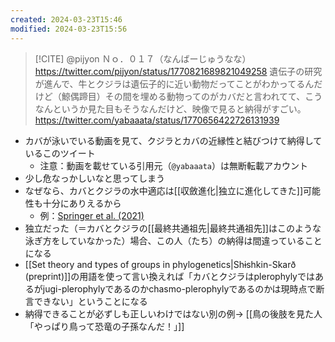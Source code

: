 ```yaml
---
created: 2024-03-23T15:46
modified: 2024-03-23T15:56
---
```


> [!CITE] @pijyon Ｎｏ．０１７（なんばーじゅうなな）https://twitter.com/pijyon/status/1770821689821049258
> 遺伝子の研究が進んで、牛とクジラは遺伝子的に近い動物だってことがわかってるんだけど（鯨偶蹄目）その間を埋める動物ってのがカバだと言われてて、こうなんというか見た目もそうなんだけど、映像で見ると納得がすごい。
> https://twitter.com/yabaaata/status/1770656422726131939


- カバが泳いでいる動画を見て、クジラとカバの近縁性と結びつけて納得しているこのツイート
  - 注意：動画を載せている引用元（`@yabaaata`）は無断転載アカウント
- 少し危なっかしいなと思ってしまう
- なぜなら、カバとクジラの水中適応は[[収斂進化|独立に進化してきた]]可能性も十分にありえるから
  - 例：[Springer et al. (2021)](https://doi.org/10.1016/j.cub.2021.02.057)
- 独立だった（＝カバとクジラの[[最終共通祖先|最終共通祖先]]はこのような泳ぎ方をしていなかった）場合、この人（たち）の納得は間違っていることになる
- [[Set theory and types of groups in phylogenetics|Shɨshkin-Skarð (preprint)]]の用語を使って言い換えれば「カバとクジラはplerophylyではあるがjugi-plerophylyであるのかchasmo-plerophylyであるのかは現時点で断言できない」ということになる
- 納得できることが必ずしも正しいわけではない別の例→ [[鳥の後肢を見た人「やっぱり鳥って恐竜の子孫なんだ！」]]

